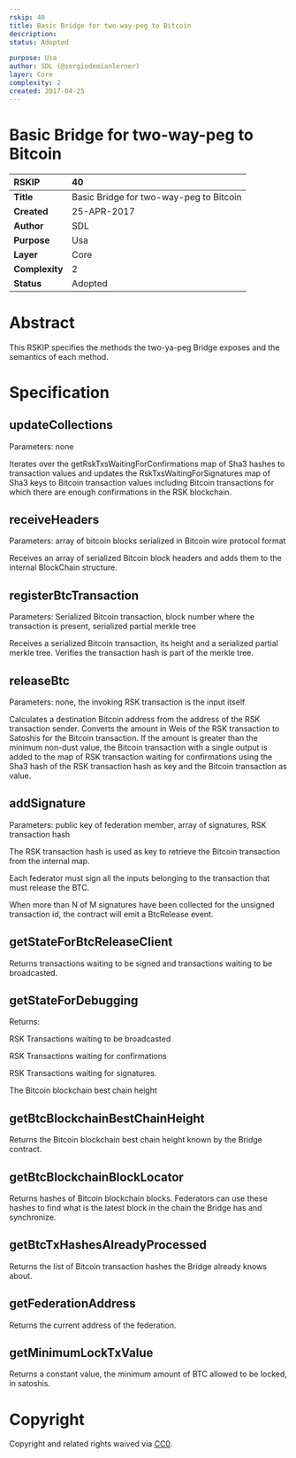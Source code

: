 ```yaml
---
rskip: 40
title: Basic Bridge for two-way-peg to Bitcoin
description: 
status: Adopted

purpose: Usa
author: SDL (@sergiodemianlerner)
layer: Core
complexity: 2
created: 2017-04-25
---
```


# Basic Bridge for two-way-peg to Bitcoin

|RSKIP          |40           |
| :------------ |:-------------|
|**Title**      |Basic Bridge for two-way-peg to Bitcoin|
|**Created**    |25-APR-2017 |
|**Author**     |SDL |
|**Purpose**    |Usa |
|**Layer**      |Core |
|**Complexity** |2 |
|**Status**     |Adopted | 

# **Abstract**

This RSKIP specifies the methods the two-ya-peg Bridge exposes and the semantics of each method. 

# **Specification**

## updateCollections

Parameters: none

Iterates over the getRskTxsWaitingForConfirmations map of Sha3 hashes to transaction values and updates the RskTxsWaitingForSignatures map of Sha3 keys to Bitcoin transaction values including Bitcoin transactions for which there are enough confirmations in the RSK blockchain.

## receiveHeaders

Parameters: array of bitcoin blocks serialized in Bitcoin wire protocol format

Receives an array of serialized Bitcoin block headers and adds them to the internal BlockChain structure.

## registerBtcTransaction

Parameters: Serialized Bitcoin transaction, block number where the transaction is present, serialized partial merkle tree

Receives a serialized Bitcoin transaction, its height and a serialized partial merkle tree. Verifies the transaction hash is part of the merkle tree.

## releaseBtc

Parameters: none, the invoking RSK transaction is the input itself

Calculates a destination Bitcoin address from the address of the RSK transaction sender. Converts the amount in Weis of the RSK transaction to Satoshis for the Bitcoin transaction. If the amount is greater than the minimum non-dust value, the Bitcoin transaction with a single output is added to the map of RSK transaction waiting for confirmations using the Sha3 hash of the RSK transaction hash as key and the Bitcoin transaction as value.

## addSignature

Parameters: public key of federation member, array of signatures, RSK transaction hash

The RSK transaction hash is used as key to retrieve the Bitcoin transaction from the internal map.

Each federator must sign all the inputs belonging to the transaction that must release the BTC.

When more than N of M signatures have been collected for the unsigned transaction id, the contract will emit a BtcRelease event. 

## getStateForBtcReleaseClient

Returns transactions waiting to be signed and transactions waiting to be broadcasted.

## getStateForDebugging

Returns:

RSK Transactions waiting to be broadcasted

RSK Transactions waiting for confirmations

RSK Transactions waiting for signatures.

The Bitcoin blockchain best chain height

## getBtcBlockchainBestChainHeight

Returns the Bitcoin blockchain best chain height known by the Bridge contract.

## getBtcBlockchainBlockLocator

Returns hashes of Bitcoin blockchain blocks. Federators can use these hashes to find what is the latest block in the chain the Bridge has and synchronize.

## getBtcTxHashesAlreadyProcessed

Returns the list of Bitcoin transaction hashes the Bridge already knows about.

## getFederationAddress

Returns the current address of the federation.

## getMinimumLockTxValue

Returns a constant value, the minimum amount of BTC allowed to be locked, in satoshis.

# **Copyright**

Copyright and related rights waived via [CC0](https://creativecommons.org/publicdomain/zero/1.0/).
